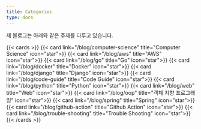 ```yaml
---
title: Categories
type: docs
---
```

제 블로그는 아래와 같은 주제를 다루고 있습니다.

{{< cards >}}
  {{< card link="/blog/computer-science" title="Computer Science" icon="star">}}
  {{< card link="/blog/aws" title="AWS" icon="star">}}
  {{< card link="/blog/go" title="Go" icon="star">}}
  {{< card link="/blog/docker" title="Docker" icon="star">}}
  {{< card link="/blog/django" title="Django" icon="star">}}
  {{< card link="/blog/code-guide" title="Code Guide" icon="star">}}
  {{< card link="/blog/python" title="Python" icon="star">}}
  {{< card link="/blog/web" title="Web" icon="star">}}
  {{< card link="/blog/oop" title="객체 지향 프로그래밍" icon="star">}}
  {{< card link="/blog/spring" title="Spring" icon="star">}}
  {{< card link="/blog/github-action" title="Github Action" icon="star">}}
  {{< card link="/blog/trouble-shooting" title="Trouble Shooting" icon="star">}}
{{< /cards >}}